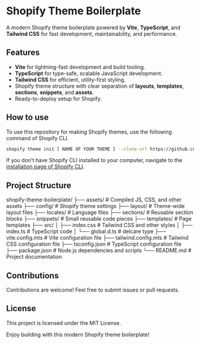 # Shopify Theme Boilerplate

A modern Shopify theme boilerplate powered by **Vite**, **TypeScript**, and **Tailwind CSS** for fast development, maintainability, and performance.

## Features

- **Vite** for lightning-fast development and build tooling.
- **TypeScript** for type-safe, scalable JavaScript development.
- **Tailwind CSS** for efficient, utility-first styling.
- Shopify theme structure with clear separation of **layouts**, **templates**, **sections**, **snippets**, and **assets**.
- Ready-to-deploy setup for Shopify.

## How to use

To use this repository for making Shopify themes, use the following command of Shopify CLI.

```sh
shopify theme init [ NAME OF YOUR THEME ] --clone-url https://github.com/polidario/Elizabeth_Clean
```

If you don't have Shopify CLI installed to your computer, navigate to the [installation page of Shopify CLI](https://shopify.dev/themes/tools/cli/installation).

## Project Structure

shopify-theme-boilerplate/
├── assets/ # Compiled JS, CSS, and other assets
├── config/ # Shopify theme settings
├── layout/ # Theme-wide layout files
├── locales/ # Language files
├── sections/ # Reusable section blocks
├── snippets/ # Small reusable code pieces
├── templates/ # Page templates
├── src/
│ ├── index.css # Tailwind CSS and other styles
│ ├── index.ts # TypeScript code
│ └── global.d.ts # delcare type
├── vite.config.mts # Vite configuration file
├── tailwind.config.mts # Tailwind CSS configuration file
├── tsconfig.json # TypeScript configuration file
├── package.json # Node.js dependencies and scripts
└── README.md # Project documentation

## Contributions

Contributions are welcome! Feel free to submit issues or pull requests.

## License

This project is licensed under the MIT License.

Enjoy building with this modern Shopify theme boilerplate!
